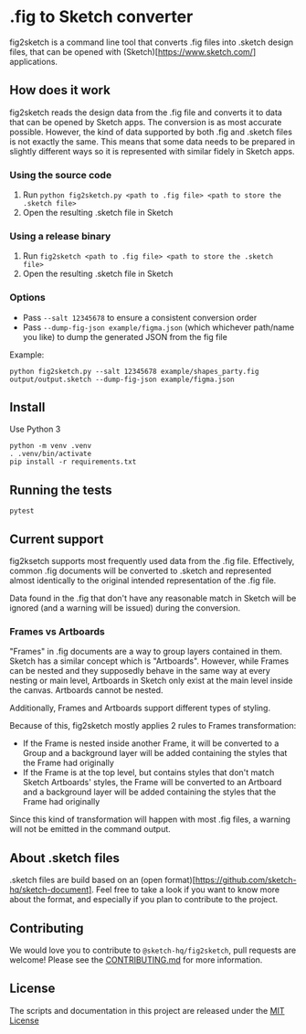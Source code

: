 # .fig to Sketch converter

fig2sketch is a command line tool that converts .fig files into .sketch design files, that can be opened with (Sketch)[https://www.sketch.com/] applications.

## How does it work

fig2sketch reads the design data from the .fig file and converts it to data that can be opened by Sketch apps. The conversion is as most accurate possible. However, the kind of data supported by both .fig and .sketch files is not exactly the same. This means that some data needs to be prepared in slightly different ways so it is represented with similar fidely in Sketch apps.

### Using the source code

1. Run `python fig2sketch.py <path to .fig file> <path to store the .sketch file>`
2. Open the resulting .sketch file in Sketch

### Using a release binary

1. Run `fig2sketch <path to .fig file> <path to store the .sketch file>`
2. Open the resulting .sketch file in Sketch


### Options

- Pass `--salt 12345678` to ensure a consistent conversion order
- Pass `--dump-fig-json example/figma.json` (which whichever path/name you like) to dump the generated JSON from the fig file

Example:

`python fig2sketch.py --salt 12345678 example/shapes_party.fig output/output.sketch --dump-fig-json example/figma.json`


## Install

Use Python 3
```
python -m venv .venv
. .venv/bin/activate
pip install -r requirements.txt
```

## Running the tests

`pytest`


## Current support

fig2ksetch supports most frequently used data from the .fig file. Effectively, common .fig documents will be converted to .sketch and represented almost identically to the original intended representation of the .fig file.

Data found in the .fig that don't have any reasonable match in Sketch will be ignored (and a warning will be issued) during the conversion. 


### Frames vs Artboards

"Frames" in .fig documents are a way to group layers contained in them. Sketch has a similar concept which is "Artboards". However, while Frames can be nested and they supposedly behave in the same way at every nesting or main level, Artboards in Sketch only exist at the main level inside the canvas. Artboards cannot be nested. 

Additionally, Frames and Artboards support different types of styling.

Because of this, fig2sketch mostly applies 2 rules to Frames transformation:
* If the Frame is nested inside another Frame, it will be converted to a Group and a background layer will be added containing the styles that the Frame had originally
* If the Frame is at the top level, but contains styles that don't match Sketch Artboards' styles, the Frame will be converted to an Artboard and a background layer will be added containing the styles that the Frame had originally

Since this kind of transformation will happen with most .fig files, a warning will not be emitted in the command output.

## About .sketch files

.sketch files are build based on an (open format)[https://github.com/sketch-hq/sketch-document]. Feel free to take a look if you want to know more about the format, and especially if you plan to contribute to the project.

## Contributing
We would love you to contribute to `@sketch-hq/fig2sketch`, pull requests are welcome! Please see the [CONTRIBUTING.md](CONTRIBUTING.md) for more information.

## License
The scripts and documentation in this project are released under the [MIT License](LICENSE)